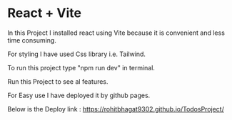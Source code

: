 # React + Vite

In this Project I installed react using Vite because it is convenient and less time consuming.

For styling I have used Css library i.e. Tailwind.

To run this project type "npm run dev" in terminal.

Run this Project to see al features.

For Easy use I have deployed it by github pages.

Below is the Deploy link : https://rohitbhagat9302.github.io/TodosProject/



